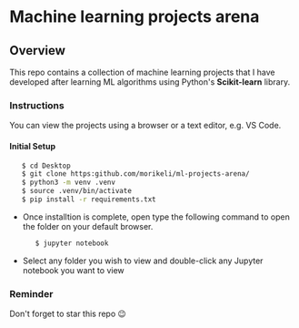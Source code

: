 # Machine learning projects arena

## Overview
This repo contains a collection of machine learning projects that I have developed after learning ML algorithms using Python's **Scikit-learn** library.

### Instructions
You can view the projects using a browser or a text editor, e.g. VS Code.

#### Initial Setup

```bash
   $ cd Desktop
   $ git clone https:github.com/morikeli/ml-projects-arena/
   $ python3 -m venv .venv
   $ source .venv/bin/activate
   $ pip install -r requirements.txt
```

- Once installtion is complete, open type the following command to open the folder on your default browser.

   ```bash
      $ jupyter notebook
   ```
- Select any folder you wish to view and double-click any Jupyter notebook you want to view

### Reminder
Don't forget to star this repo 😉
